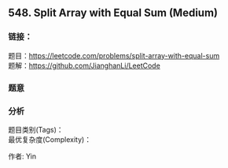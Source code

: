 ## 548. Split Array with Equal Sum (Medium)

### **链接**：
题目：https://leetcode.com/problems/split-array-with-equal-sum  
题解：https://github.com/JianghanLi/LeetCode

### **题意**



### **分析**  
题目类别(Tags)：  
最优复杂度(Complexity)：  



作者: Yin
